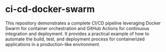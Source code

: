 # ci-cd-docker-swarm
This repository demonstrates a complete CI/CD pipeline leveraging Docker Swarm for container orchestration and GitHub Actions for continuous integration and deployment. It provides a practical example of how to automate the build, test, and deployment process for containerized applications in a production-like environment.
